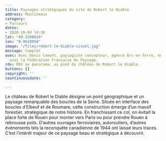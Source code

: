 ```yaml
---
title: Paysages stratégiques du site de Robert le Diable
address: Moulineaux
category:
- Parcours
dates:
- 2020-10-04 14:30
lat: "49.3398916"
lon: "0.9610958"
image: "/files/robert-le-diable-visuel.jpg"
message: Complet
avec: Avec Denis Comont, paysagiste concepteur, agence Arc-en-Terre, en partenariat
  avec la Fédération Française du Paysage.
rdv: RDV au panorama, au pied du château de Robert le Diable.
buttons: []
copyright: ''
countinuousdate: ''

---
```

Le château de Robert le Diable désigne un point géographique et un paysage remarquable des boucles de la Seine. Située en interface des boucles d’Elbeuf et de Roumare, cette construction émerge d’un massif forestier, stratégique de notre histoire. En franchissant ce col, on évitait la place forte de Rouen pour monter vers Paris ou pour prendre Rouen à rebrousse poils. D’autres ouvrages ferroviaires, autoroutiers, d’autres évènements tels la reconquête canadienne de 1944 ont laissé leurs traces. C’est l’intérêt majeur de ce paysage beau et stratégique à découvrir.